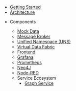 - [Getting Started](getting-started.md)
- [Architecture](architecture.md)

* Components

  - [Mock Data](components/mock-data.md)
  - [Message Broker](components/message-broker.md)
  - [Unified Namespace (UNS)](components/unified-namespace.md)
  - [Virtual Data Fabric](components/virtual-data-fabric.md)
  - [Frontend](components/frontend.md)
  - [Grafana](components/grafana.md)
  - [Prometheus](components/prometheus.md)
  - [Neo4J](components/neo4j.md)
  - [Node-RED](components/node-red.md)

  * Service Ecosystem
    - [Graph Service](components/service-ecosystem/graph-service.md)

